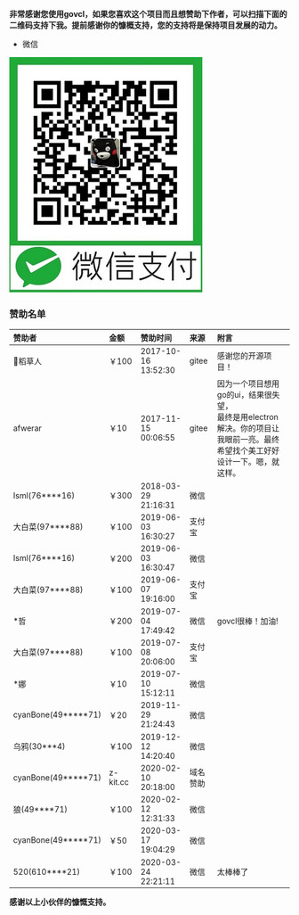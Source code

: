 **非常感谢您使用govcl，如果您喜欢这个项目而且想赞助下作者，可以扫描下面的二维码支持下我。提前感谢你的慷概支持，您的支持将是保持项目发展的动力。**   

* 微信  

![wechatpay](/assets/images/wechatpay.jpg)  

### 赞助名单  

| 赞助者   | 金额    | 赞助时间 | 来源 | 附言 |  
| :------ | :------ | :----    | :----  | :---- |   
| 稻草人 | ￥100 | 2017-10-16 13:52:30 |  gitee | 感谢您的开源项目！ |  
| afwerar | ￥10 | 2017-11-15 00:06:55 |  gitee | 因为一个项目想用go的ui，结果很失望，<br />最终是用electron解决。你的项目让我眼前一亮。最终希望找个美工好好设计一下。嗯，就这样。 |  
| Isml(76****16) | ￥300 | 2018-03-29 21:16:31 |  微信 |  |  
| 大白菜(97****88) | ￥100 | 2019-06-03 16:30:27 |  支付宝 |  |  
| Isml(76****16) | ￥200 | 2019-06-03 16:30:47 |  微信 |  |    
| 大白菜(97****88) | ￥100 | 2019-06-07 19:16:00 |  支付宝 |  |  
| *哲 | ￥200 | 2019-07-04 17:49:42 |  微信 | govcl很棒！加油!  |  
| 大白菜(97****88) | ￥100 | 2019-07-08 20:06:00 |  支付宝 |  |  
| *娜 | ￥10 | 2019-07-10 15:12:11 |  微信 |  |  
| cyanBone(49*****71)| ￥20 | 2019-11-29 21:24:43 |  微信 |  |  
| 乌鸦(30***4)| ￥100 | 2019-12-12 14:20:40 |  微信 |  |  
| cyanBone(49*****71)| z-kit.cc | 2020-02-10 20:18:00 |  域名赞助   |  |  
| 狼(49****71) | ￥100 | 2020-02-12 12:31:33 |  微信   |  |  
| cyanBone(49*****71)| ￥50 | 2020-03-17 19:04:29|  微信 |  |  
| 520(610****21)| ￥100 | 2020-03-24 22:21:11 |  微信 |  太棒棒了 |  


**感谢以上小伙伴的慷慨支持。** 
